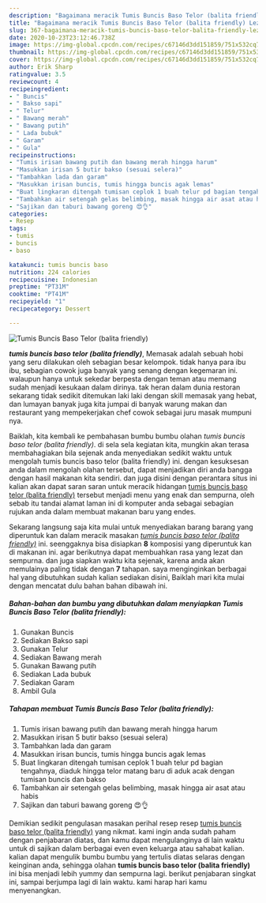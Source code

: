 ```yaml
---
description: "Bagaimana meracik Tumis Buncis Baso Telor (balita friendly) Lezat"
title: "Bagaimana meracik Tumis Buncis Baso Telor (balita friendly) Lezat"
slug: 367-bagaimana-meracik-tumis-buncis-baso-telor-balita-friendly-lezat
date: 2020-10-23T23:12:46.738Z
image: https://img-global.cpcdn.com/recipes/c67146d3dd151859/751x532cq70/tumis-buncis-baso-telor-balita-friendly-foto-resep-utama.jpg
thumbnail: https://img-global.cpcdn.com/recipes/c67146d3dd151859/751x532cq70/tumis-buncis-baso-telor-balita-friendly-foto-resep-utama.jpg
cover: https://img-global.cpcdn.com/recipes/c67146d3dd151859/751x532cq70/tumis-buncis-baso-telor-balita-friendly-foto-resep-utama.jpg
author: Erik Sharp
ratingvalue: 3.5
reviewcount: 4
recipeingredient:
- " Buncis"
- " Bakso sapi"
- " Telur"
- " Bawang merah"
- " Bawang putih"
- " Lada bubuk"
- " Garam"
- " Gula"
recipeinstructions:
- "Tumis irisan bawang putih dan bawang merah hingga harum"
- "Masukkan irisan 5 butir bakso (sesuai selera)"
- "Tambahkan lada dan garam"
- "Masukkan irisan buncis, tumis hingga buncis agak lemas"
- "Buat lingkaran ditengah tumisan ceplok 1 buah telur pd bagian tengahnya, diaduk hingga telor matang baru di aduk acak dengan tumisan buncis dan bakso"
- "Tambahkan air setengah gelas belimbing, masak hingga air asat atau habis"
- "Sajikan dan taburi bawang goreng 😍👌"
categories:
- Resep
tags:
- tumis
- buncis
- baso

katakunci: tumis buncis baso 
nutrition: 224 calories
recipecuisine: Indonesian
preptime: "PT31M"
cooktime: "PT41M"
recipeyield: "1"
recipecategory: Dessert

---
```



![Tumis Buncis Baso Telor (balita friendly)](https://img-global.cpcdn.com/recipes/c67146d3dd151859/751x532cq70/tumis-buncis-baso-telor-balita-friendly-foto-resep-utama.jpg)

<b><i>tumis buncis baso telor (balita friendly)</i></b>, Memasak adalah sebuah hobi yang seru dilakukan oleh sebagian besar kelompok. tidak hanya para ibu ibu, sebagian cowok juga banyak yang senang dengan kegemaran ini. walaupun hanya untuk sekedar berpesta dengan teman atau memang sudah menjadi kesukaan dalam dirinya. tak heran dalam dunia restoran sekarang tidak sedikit ditemukan laki laki dengan skill memasak yang hebat, dan lumayan banyak juga kita jumpai di banyak warung makan dan restaurant yang mempekerjakan chef cowok sebagai juru masak mumpuni nya.



Baiklah, kita kembali ke pembahasan bumbu bumbu olahan <i>tumis buncis baso telor (balita friendly)</i>. di sela sela kegiatan kita, mungkin akan terasa membahagiakan bila sejenak anda menyediakan sedikit waktu untuk mengolah tumis buncis baso telor (balita friendly) ini. dengan kesuksesan anda dalam mengolah olahan tersebut, dapat menjadikan diri anda bangga dengan hasil makanan kita sendiri. dan juga disini dengan perantara situs ini kalian akan dapat saran saran untuk meracik hidangan <u>tumis buncis baso telor (balita friendly)</u> tersebut menjadi menu yang enak dan sempurna, oleh sebab itu tandai alamat laman ini di komputer anda sebagai sebagian rujukan anda dalam membuat makanan baru yang endes.


Sekarang langsung saja kita mulai untuk menyediakan barang barang yang diperuntuk kan dalam meracik masakan <u><i>tumis buncis baso telor (balita friendly)</i></u> ini. seenggaknya bisa disiapkan <b>8</b> komposisi yang diperuntuk kan di makanan ini. agar berikutnya dapat membuahkan rasa yang lezat dan sempurna. dan juga siapkan waktu kita sejenak, karena anda akan memulainya paling tidak dengan <b>7</b> tahapan. saya menginginkan berbagai hal yang dibutuhkan sudah kalian sediakan disini, Baiklah mari kita mulai dengan mencatat dulu bahan bahan dibawah ini.

<!--inarticleads1-->

##### Bahan-bahan dan bumbu yang dibutuhkan dalam menyiapkan Tumis Buncis Baso Telor (balita friendly):

1. Gunakan  Buncis
1. Sediakan  Bakso sapi
1. Gunakan  Telur
1. Sediakan  Bawang merah
1. Gunakan  Bawang putih
1. Sediakan  Lada bubuk
1. Sediakan  Garam
1. Ambil  Gula




<!--inarticleads2-->

##### Tahapan membuat Tumis Buncis Baso Telor (balita friendly):

1. Tumis irisan bawang putih dan bawang merah hingga harum
1. Masukkan irisan 5 butir bakso (sesuai selera)
1. Tambahkan lada dan garam
1. Masukkan irisan buncis, tumis hingga buncis agak lemas
1. Buat lingkaran ditengah tumisan ceplok 1 buah telur pd bagian tengahnya, diaduk hingga telor matang baru di aduk acak dengan tumisan buncis dan bakso
1. Tambahkan air setengah gelas belimbing, masak hingga air asat atau habis
1. Sajikan dan taburi bawang goreng 😍👌




Demikian sedikit pengulasan masakan perihal resep resep <u>tumis buncis baso telor (balita friendly)</u> yang nikmat. kami ingin anda sudah paham dengan penjabaran diatas, dan kamu dapat mengulanginya di lain waktu untuk di sajikan dalam berbagai even even keluarga atau sahabat kalian. kalian dapat mengulik bumbu bumbu yang tertulis diatas selaras dengan keinginan anda, sehingga olahan <b>tumis buncis baso telor (balita friendly)</b> ini bisa menjadi lebih yummy dan sempurna lagi. berikut penjabaran singkat ini, sampai berjumpa lagi di lain waktu. kami harap hari kamu menyenangkan.
